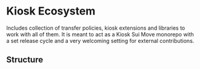 # Kiosk Ecosystem

Includes collection of transfer policies, kiosk extensions and libraries to work with all of them. It is meant to act as a Kiosk Sui Move monorepo with a set release cycle and a very welcoming setting for external contributions.

## Structure


